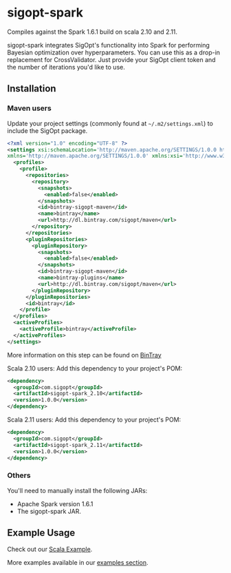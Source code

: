 # sigopt-spark

Compiles against the Spark 1.6.1 build on scala 2.10 and 2.11.

sigopt-spark integrates SigOpt's functionality into Spark for performing Bayesian
optimization over hyperparameters. You can use this as a drop-in replacement for
CrossValidator. Just provide your SigOpt client token and the number of iterations
you'd like to use.

## Installation

### Maven users

Update your project settings (commonly found at `~/.m2/settings.xml`) to include the SigOpt package.

```xml
<?xml version="1.0" encoding="UTF-8" ?>
<settings xsi:schemaLocation='http://maven.apache.org/SETTINGS/1.0.0 http://maven.apache.org/xsd/settings-1.0.0.xsd'
xmlns='http://maven.apache.org/SETTINGS/1.0.0' xmlns:xsi='http://www.w3.org/2001/XMLSchema-instance'>
  <profiles>
    <profile>
      <repositories>
        <repository>
          <snapshots>
            <enabled>false</enabled>
          </snapshots>
          <id>bintray-sigopt-maven</id>
          <name>bintray</name>
          <url>http://dl.bintray.com/sigopt/maven</url>
        </repository>
      </repositories>
      <pluginRepositories>
        <pluginRepository>
          <snapshots>
            <enabled>false</enabled>
          </snapshots>
          <id>bintray-sigopt-maven</id>
          <name>bintray-plugins</name>
          <url>http://dl.bintray.com/sigopt/maven</url>
        </pluginRepository>
      </pluginRepositories>
      <id>bintray</id>
    </profile>
  </profiles>
  <activeProfiles>
    <activeProfile>bintray</activeProfile>
  </activeProfiles>
</settings>
```

More information on this step can be found on [BinTray](https://bintray.com/sigopt/maven/sigopt-spark_2.10/view)

Scala 2.10 users: Add this dependency to your project's POM:

```xml
<dependency>
  <groupId>com.sigopt</groupId>
  <artifactId>sigopt-spark_2.10</artifactId>
  <version>1.0.0</version>
</dependency>
```

Scala 2.11 users: Add this dependency to your project's POM:

```xml
<dependency>
  <groupId>com.sigopt</groupId>
  <artifactId>sigopt-spark_2.11</artifactId>
  <version>1.0.0</version>
</dependency>
```

### Others

You'll need to manually install the following JARs:

* Apache Spark version 1.6.1
* The sigopt-spark JAR.

## Example Usage

Check out our [Scala Example](../examples/LinearRegressionCV.scala).

More examples available in our [examples section](../examples).
